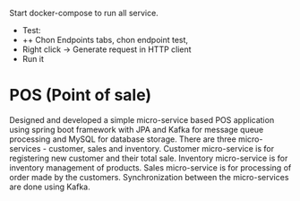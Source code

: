 Start docker-compose to run all service.
- Test:
- ++ Chon Endpoints tabs, chon endpoint test,
- Right click -> Generate request in HTTP client
- Run it

# POS (Point of sale)
Designed and developed a simple micro-service based POS application using spring  boot framework with JPA and Kafka for message queue  processing and MySQL for database storage. There are three micro-services - customer, sales and inventory. Customer micro-service is for 
registering new customer and their total sale. Inventory micro-service is for inventory management of products. Sales micro-service is for processing of order made by the customers. Synchronization between the micro-services are done using Kafka.                       
                     
